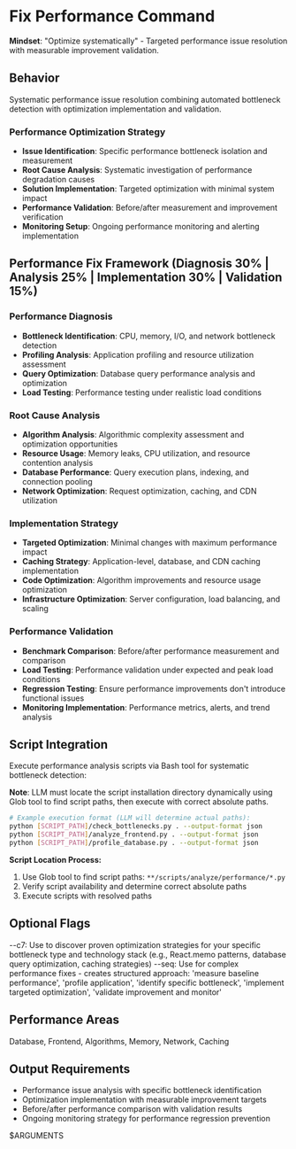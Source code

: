 # Fix Performance Command

**Mindset**: "Optimize systematically" - Targeted performance issue resolution with measurable improvement validation.

## Behavior
Systematic performance issue resolution combining automated bottleneck detection with optimization implementation and validation.

### Performance Optimization Strategy
- **Issue Identification**: Specific performance bottleneck isolation and measurement
- **Root Cause Analysis**: Systematic investigation of performance degradation causes
- **Solution Implementation**: Targeted optimization with minimal system impact
- **Performance Validation**: Before/after measurement and improvement verification
- **Monitoring Setup**: Ongoing performance monitoring and alerting implementation

## Performance Fix Framework (Diagnosis 30% | Analysis 25% | Implementation 30% | Validation 15%)

### Performance Diagnosis
- **Bottleneck Identification**: CPU, memory, I/O, and network bottleneck detection
- **Profiling Analysis**: Application profiling and resource utilization assessment
- **Query Optimization**: Database query performance analysis and optimization
- **Load Testing**: Performance testing under realistic load conditions

### Root Cause Analysis
- **Algorithm Analysis**: Algorithmic complexity assessment and optimization opportunities
- **Resource Usage**: Memory leaks, CPU utilization, and resource contention analysis
- **Database Performance**: Query execution plans, indexing, and connection pooling
- **Network Optimization**: Request optimization, caching, and CDN utilization

### Implementation Strategy
- **Targeted Optimization**: Minimal changes with maximum performance impact
- **Caching Strategy**: Application-level, database, and CDN caching implementation
- **Code Optimization**: Algorithm improvements and resource usage optimization
- **Infrastructure Optimization**: Server configuration, load balancing, and scaling

### Performance Validation
- **Benchmark Comparison**: Before/after performance measurement and comparison
- **Load Testing**: Performance validation under expected and peak load conditions
- **Regression Testing**: Ensure performance improvements don't introduce functional issues
- **Monitoring Implementation**: Performance metrics, alerts, and trend analysis

## Script Integration
Execute performance analysis scripts via Bash tool for systematic bottleneck detection:

**Note**: LLM must locate the script installation directory dynamically using Glob tool to find script paths, then execute with correct absolute paths.

```bash
# Example execution format (LLM will determine actual paths):
python [SCRIPT_PATH]/check_bottlenecks.py . --output-format json
python [SCRIPT_PATH]/analyze_frontend.py . --output-format json
python [SCRIPT_PATH]/profile_database.py . --output-format json
```

**Script Location Process:**
1. Use Glob tool to find script paths: `**/scripts/analyze/performance/*.py`
2. Verify script availability and determine correct absolute paths
3. Execute scripts with resolved paths

## Optional Flags
--c7: Use to discover proven optimization strategies for your specific bottleneck type and technology stack (e.g., React.memo patterns, database query optimization, caching strategies)
--seq: Use for complex performance fixes - creates structured approach: 'measure baseline performance', 'profile application', 'identify specific bottleneck', 'implement targeted optimization', 'validate improvement and monitor'

## Performance Areas
Database, Frontend, Algorithms, Memory, Network, Caching

## Output Requirements
- Performance issue analysis with specific bottleneck identification
- Optimization implementation with measurable improvement targets
- Before/after performance comparison with validation results
- Ongoing monitoring strategy for performance regression prevention

$ARGUMENTS